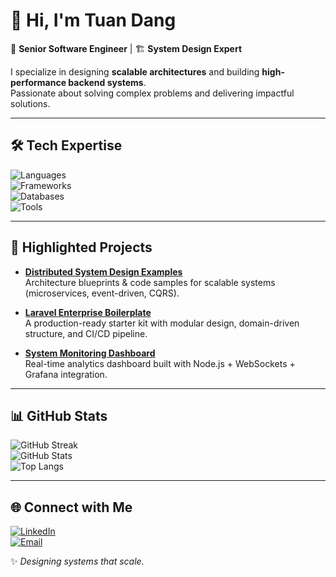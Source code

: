 # 👋 Hi, I'm Tuan Dang  

💼 **Senior Software Engineer** | 🏗️ **System Design Expert**  

I specialize in designing **scalable architectures** and building **high-performance backend systems**.  
Passionate about solving complex problems and delivering impactful solutions.  

---

## 🛠️ Tech Expertise  

![Languages](https://skillicons.dev/icons?i=php,js,ts,css)  
![Frameworks](https://skillicons.dev/icons?i=laravel,nodejs,react,vue)  
![Databases](https://skillicons.dev/icons?i=mysql,postgresql,mongodb,redis)  
![Tools](https://skillicons.dev/icons?i=docker,git,linux,aws)  

---

## 🌟 Highlighted Projects  

- [**Distributed System Design Examples**](https://github.com/viettuans/system-design-examples)  
  Architecture blueprints & code samples for scalable systems (microservices, event-driven, CQRS).  

- [**Laravel Enterprise Boilerplate**](https://github.com/viettuans/laravel-enterprise-boilerplate)  
  A production-ready starter kit with modular design, domain-driven structure, and CI/CD pipeline.  

- [**System Monitoring Dashboard**](https://github.com/viettuans/monitoring-dashboard)  
  Real-time analytics dashboard built with Node.js + WebSockets + Grafana integration.  

---

## 📊 GitHub Stats  

![GitHub Streak](https://github-readme-streak-stats.herokuapp.com/?user=viettuans&theme=tokyonight)  
![GitHub Stats](https://github-readme-stats.vercel.app/api?username=viettuans&show_icons=true&theme=tokyonight)  
![Top Langs](https://github-readme-stats.vercel.app/api/top-langs/?username=viettuans&layout=compact&theme=tokyonight)  

---

## 🌐 Connect with Me  

[![LinkedIn](https://img.shields.io/badge/LinkedIn-0077B5?style=for-the-badge&logo=linkedin&logoColor=white)](https://linkedin.com/in/your-link)  
[![Email](https://img.shields.io/badge/Email-Contact%20Me-orange?style=for-the-badge&logo=gmail&logoColor=white)](mailto:your.email@example.com)  

✨ *Designing systems that scale.*  
